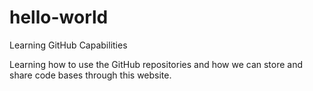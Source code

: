 # hello-world
Learning GitHub Capabilities

Learning how to use the GitHub repositories and how we can store and share code bases through this website.
